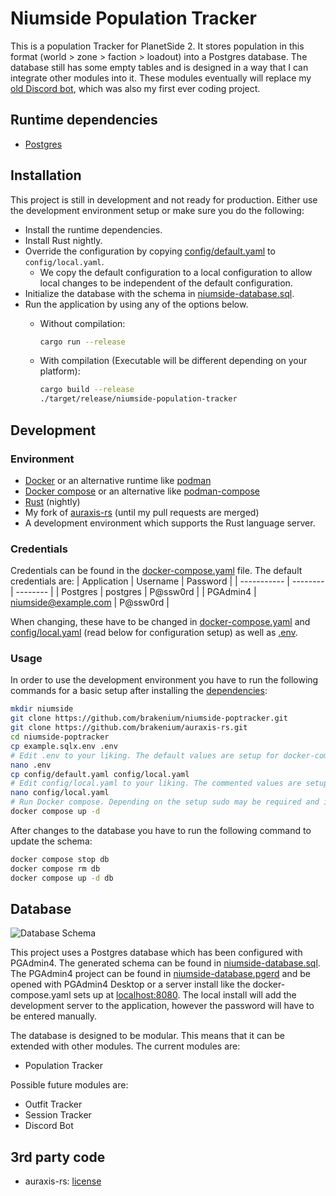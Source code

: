 # Niumside Population Tracker

This is a population Tracker for PlanetSide 2. It stores population in this format (world > zone > faction > loadout) into a Postgres database. The database still has some empty tables and is designed in a way that I can integrate other modules into it. These modules eventually will replace my [old Discord bot](https://github.com/Emerald-Immersion/vanu-s-enlightenment), which was also my first ever coding project.

## Runtime dependencies

- [Postgres](https://www.postgresql.org/)

## Installation

This project is still in development and not ready for production. Either use the development environment setup or make sure you do the following:

- Install the runtime dependencies.
- Install Rust nightly.
- Override the configuration by copying [config/default.yaml](config/default.yaml) to `config/local.yaml`.
  - We copy the default configuration to a local configuration to allow local changes to be independent of the default configuration.
- Initialize the database with the schema in [niumside-database.sql](niumside-database.sql).
- Run the application by using any of the options below.
  - Without compilation:

    ```bash
    cargo run --release
    ```

  - With compilation (Executable will be different depending on your platform):

    ```bash
    cargo build --release
    ./target/release/niumside-population-tracker
    ```

## Development

### Environment

- [Docker](https://www.docker.com/) or an alternative runtime like [podman](https://podman.io/)
- [Docker compose](https://docs.docker.com/compose/) or an alternative like [podman-compose](https://github.com/containers/podman-compose)
- [Rust](https://www.rust-lang.org/) (nightly)
- My fork of [auraxis-rs](https://github.com/brakenium/auraxis-rs) (until my pull requests are merged)
- A development environment which supports the Rust language server.

### Credentials

Credentials can be found in the [docker-compose.yaml](docker-compose.yaml) file. The default credentials are:
| Application | Username | Password |
| ----------- | -------- | -------- |
| Postgres    | postgres | P@ssw0rd |
| PGAdmin4    | niumside@example.com | P@ssw0rd |

When changing, these have to be changed in [docker-compose.yaml](docker-compose.yaml) and [config/local.yaml](config/local.yaml) (read below for configuration setup) as well as [.env](.env).

### Usage

In order to use the development environment you have to run the following commands for a basic setup after installing the [dependencies](#environment):

```bash
mkdir niumside
git clone https://github.com/brakenium/niumside-poptracker.git
git clone https://github.com/brakenium/auraxis-rs.git
cd niumside-poptracker
cp example.sqlx.env .env
# Edit .env to your liking. The default values are setup for docker-compose.yaml.
nano .env
cp config/default.yaml config/local.yaml
# Edit config/local.yaml to your liking. The commented values are setup for docker-compose.yaml. You will have to edit census.service_id with your own service_id.
nano config/local.yaml
# Run Docker compose. Depending on the setup sudo may be required and in the case of the standalone install the command might be `docker-compose` instead.
docker compose up -d
```

After changes to the database you have to run the following command to update the schema:

```bash
docker compose stop db
docker compose rm db
docker compose up -d db
```

## Database

![Database Schema](niumside-database.pgerd.png)

This project uses a Postgres database which has been configured with PGAdmin4. The generated schema can be found in [niumside-database.sql](niumside-database.sql). The PGAdmin4 project can be found in [niumside-database.pgerd](niumside-database.pgerd) and be opened with PGAdmin4 Desktop or a server install like the docker-compose.yaml sets up at [localhost:8080](https://localhost:8080). The local install will add the development server to the application, however the password will have to be entered manually.

The database is designed to be modular. This means that it can be extended with other modules. The current modules are:

- Population Tracker

Possible future modules are:

- Outfit Tracker
- Session Tracker
- Discord Bot

## 3rd party code

- auraxis-rs: [license](auraxis-LICENSE.md)
